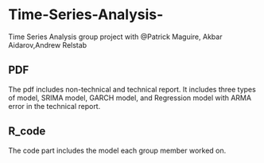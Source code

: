 # Time-Series-Analysis-
Time Series Analysis 
group project with @Patrick Maguire, Akbar Aidarov,Andrew Relstab

## PDF
The pdf includes non-technical and technical report. It includes three types of model, SRIMA model, GARCH model, and Regression model with ARMA error in the technical report.

## R_code
The code part includes the model each group member worked on.
